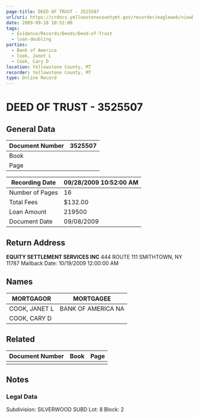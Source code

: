 ```yaml
---
page-title: DEED OF TRUST - 3525507
url/uri: https://crdocs.yellowstonecountymt.gov/recorder/eagleweb/viewDoc.jsp?node=DOCC3525507
date: 2009-09-28 10:52:00
tags:
  - Evidence/Records/Deeds/Deed-of-Trust
  - loan-doubling
parties:
  - Bank of America
  - Cook, Janet L
  - Cook, Cary D
location: Yellowstone County, MT
recorder: Yellowstone County, MT
type: Online Record
---
```


# DEED OF TRUST - 3525507

## General Data

| Document Number | 3525507 |
|-----------------|---------|
| Book            |         |
| Page            |         |

| Recording Date         | 09/28/2009 10:52:00 AM |
|------------------------|------------------------|
| Number of Pages        | 16                     |
| Total Fees             | $132.00                |
| Loan Amount            | 219500                 |
| Document Date          | 09/08/2009             |

## Return Address

**EQUITY SETTLEMENT SERVICES INC**
444 ROUTE 111
SMITHTOWN, NY 11787
Mailback Date: 10/19/2009 12:00:00 AM

## Names

| MORTGAGOR             | MORTGAGEE        |
|-----------------------|------------------|
| COOK, JANET L         | BANK OF AMERICA NA |
| COOK, CARY D          |                  |

## Related

| Document Number | Book | Page |
|-----------------|------|------|
|                 |      |      |

## Notes

### Legal Data

Subdivision: SILVERWOOD SUBD
Lot: 8
Block: 2